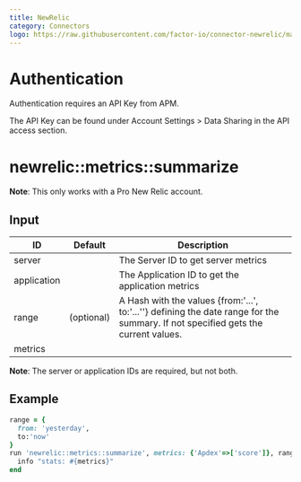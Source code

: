 ```yaml
---
title: NewRelic
category: Connectors
logo: https://raw.githubusercontent.com/factor-io/connector-newrelic/master/logo.png
---
```

# Authentication

Authentication requires an API Key from APM.

The API Key can be found under Account Settings > Data Sharing in the API access section.

# newrelic::metrics::summarize

**Note**: This only works with a Pro New Relic account.

## Input

ID | Default | Description
--- | ------- | -----------
server |  | The Server ID to get server metrics
application |  | The Application ID to get the application metrics
range | (optional) | A Hash with the values {from:'...', to:'...''} defining the date range for the summary. If not specified gets the current values.
metrics |  | 

**Note**: The server or application IDs are required, but not both. 


## Example
```ruby
range = {
  from: 'yesterday',
  to:'now'
}
run 'newrelic::metrics::summarize', metrics: {'Apdex'=>['score']}, range:range do |metrics|
  info "stats: #{metrics}"
end
```